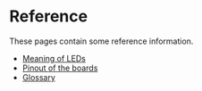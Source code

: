 # Reference
These pages contain some reference information.

- [Meaning of LEDs](leds.html)
- [Pinout of the boards](pinouts.html)
- [Glossary](glossary.html)
